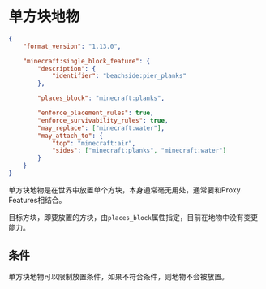 # 单方块地物
```json
{
	"format_version": "1.13.0",

	"minecraft:single_block_feature": {
		"description": {
			"identifier": "beachside:pier_planks"
		},

		"places_block": "minecraft:planks",

		"enforce_placement_rules": true,
		"enforce_survivability_rules": true,
		"may_replace": ["minecraft:water"],
		"may_attach_to": {
			"top": "minecraft:air",
			"sides": ["minecraft:planks", "minecraft:water"]
		}
	}
}
```
单方块地物是在世界中放置单个方块，本身通常毫无用处，通常要和Proxy Features相结合。

目标方块，即要放置的方块，由`places_block`属性指定，目前在地物中没有变更能力。

## 条件
单方块地物可以限制放置条件，如果不符合条件，则地物不会被放置。